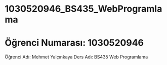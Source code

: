 # 1030520946_BS435_WebProgramlama
# Öğrenci Numarası: 1030520946
Öğrenci Adı: Mehmet Yalçınkaya
Ders Adı: BS435 Web Programlama
